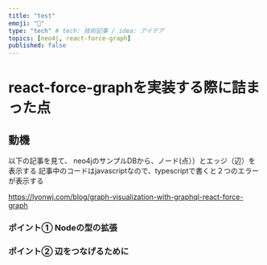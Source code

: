 ```yaml
---
title: "test"
emoji: "🍣"
type: "tech" # tech: 技術記事 / idea: アイデア
topics: [neo4j, react-force-graph] 
published: false
---
```


# react-force-graphを実装する際に詰まった点

## 動機

以下の記事を見て、
neo4jのサンプルDBから、ノード(点））とエッジ（辺）を表示する
記事中のコードはjavascriptなので、typescriptで書くと２つのエラーが表示する

https://lyonwj.com/blog/graph-visualization-with-graphql-react-force-graph


### ポイント① Nodeの型の拡張




### ポイント② 辺をつなげるために
